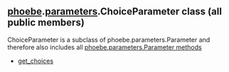 ## [phoebe](phoebe.md).[parameters](phoebe.parameters.md).ChoiceParameter class (all public members)

ChoiceParameter is a subclass of phoebe.parameters.Parameter and therefore also includes all [phoebe.parameters.Parameter methods](phoebe.parameters.Parameter.md)

* [get_choices](phoebe.parameters.ChoiceParameter.get_choices.md)
